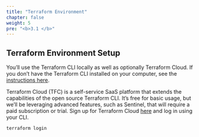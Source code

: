 ```yaml
---
title: "Terraform Environment"
chapter: false
weight: 5
pre: "<b>3.1 </b>"
---
```


## Terraform Environment Setup

You’ll use the Terraform CLI locally as well as optionally Terraform Cloud. If you don’t have the Terraform CLI installed on your computer, see the [instructions here](https://learn.hashicorp.com/tutorials/terraform/install-cli).

Terraform Cloud (TFC) is a self-service SaaS platform that extends the capabilities of the open source Terraform CLI. It’s free for basic usage, but we’ll be leveraging advanced features, such as Sentinel, that will require a paid subscription or trial. Sign up for Terraform Cloud [here](https://app.terraform.io/signup) and log in using your CLI.

```
terraform login
```